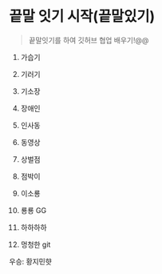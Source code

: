 # 끝말 잇기 시작(끝말있기)
> 끝말잇기를 하여 깃허브 협업 배우기!@@

1. 가습기

2. 기러기

3. 기소장

4. 장애인

5. 인사동

6. 동영상

7. 상벌점

8. 점박이

9. 이소룡

10. 룡룡 GG

11. 하하하하

12. 멍청한 git

우승: 황지민햣 